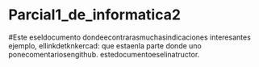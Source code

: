# Parcial1_de_informatica2
#Este eseldocumento dondeecontrarasmuchasindicaciones interesantes
ejemplo, ellinkdetknkercad:
que estaenla parte donde uno ponecomentariosengithub.
estedocumentoeselinatructor.
